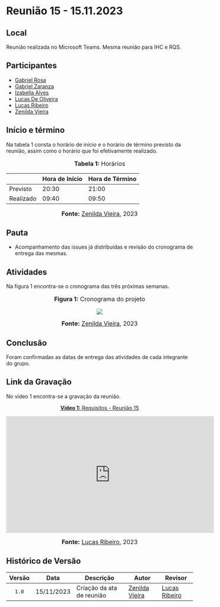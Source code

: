 # Reunião 15 - 15.11.2023

## Local

Reunião realizada no Microsoft Teams.
Mesma reunião para IHC e RQS.

## Participantes

* [Gabriel Rosa](https://github.com/gabrielrosa09)
* [Gabriel Zaranza](https://github.com/GZaranza)
* [Izabella Alves](https://github.com/izabellaalves)
* [Lucas De Oliveira](https://github.com/LucasOliveiraDiasMarquesFerreira)
* [Lucas Ribeiro](https://github.com/lucassousz)
* [Zenilda Vieira](https://github.com/zenildavieira)

## Início e término

Na tabela 1 consta o horário de início e o horário de término previsto da reunião, assim como o horário que foi efetivamente realizado.

<div align="center">
<font size="3"><p style="text-align: center"><b>Tabela 1:</b> Horários</p></font>

<table>
  <thead>
    <tr>
      <th></th>
      <th>Hora de Início</th>
      <th>Hora de Término</th>
    </tr>
  </thead>
  <tbody>
    <tr>
      <td>Previsto</td>
      <td>20:30</td>
      <td>21:00</td>
    </tr>
    <tr>
      <td>Realizado</td>
      <td>09:40</td>
      <td>09:50</td>
    </tr>
  </tbody>
</table>

<font size="3"><p style="text-align: center"><b>Fonte:</b> <a href="https://github.com/zenildavieira">Zenilda Vieira</a>, 2023</p></font>
</div>

## Pauta

* Acompanhamento das issues já distribuídas e revisão do cronograma de entrega das mesmas.

## Atividades

Na figura 1 encontra-se o cronograma das três próximas semanas.

<div align="center">
<font size="3"><p style="text-align: center"><b>Figura 1:</b> Cronograma do projeto</p></font>

<img src="https://github.com/Interacao-Humano-Computador/2023.2-NotaLegal/blob/main/docs/imagens/atas/cronograma_reuniao15.png?raw=true">

<font size="3"><p style="text-align: center"><b>Fonte:</b> <a href="https://github.com/zenildavieira">Zenilda Vieira</a>, 2023</p></font>
</div>

## Conclusão

Foram confirmadas as datas de entrega das atividades de cada integrante do grupo.

## Link da Gravação

No vídeo 1 encontra-se a gravação da reunião.

<p style="text-align: center"><a href="https://youtu.be/IK_PufrtBoM" target="blanket"><b>Vídeo 1:</b> Requisitos - Reunião 15</a></p>

<iframe width="560" height="315" src="https://www.youtube.com/embed/IK_PufrtBoM" title="Apresentação 1" frameborder="0" allow="accelerometer; autoplay; clipboard-write; encrypted-media; gyroscope; picture-in-picture; web-share" allowfullscreen></iframe>

<font size="3"><p style="text-align: center"><b>Fonte:</b> <a href="https://github.com/lucassouzs">Lucas Ribeiro</a>, 2023</p></font>
</div >

## Histórico de Versão

| Versão | Data | Descrição | Autor | Revisor |
| :----: | ---- | --------- | ----- | ------- |
| `1.0`  |15/11/2023| Criação da ata de reunião | [Zenilda Vieira](https://github.com/zenildavieira) |  [Lucas Ribeiro](https://github.com/lucassouzs) |
